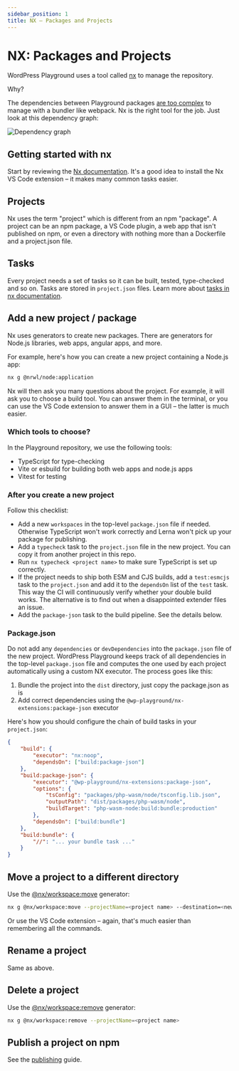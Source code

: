 ```yaml
---
sidebar_position: 1
title: NX – Packages and Projects
---
```


# NX: Packages and Projects

WordPress Playground uses a tool called [nx](https://nx.dev/) to manage the repository.

Why?

The dependencies between Playground packages [are too complex](https://github.com/khulnasoft-lab/wordpress-playground/pull/151) to manage with a bundler like webpack. Nx is the right tool for the job. Just look at this dependency graph:

![Dependency graph](@site/static/img/dependencies.png)

## Getting started with nx

Start by reviewing the [Nx documentation](https://nx.dev/getting-started/intro). It's a good idea to install the Nx VS Code extension – it makes many common tasks easier.

## Projects

Nx uses the term "project" which is different from an npm "package". A project can be an npm package, a VS Code plugin, a web app that isn't published on npm, or even a directory with nothing more than a Dockerfile and a project.json file.

## Tasks

Every project needs a set of tasks so it can be built, tested, type-checked and so on. Tasks are stored in `project.json` files. Learn more about [tasks in nx documentation](https://nx.dev/core-features/run-tasks).

## Add a new project / package

Nx uses generators to create new packages. There are generators for Node.js libraries, web apps, angular apps, and more.

For example, here's how you can create a new project containing a Node.js app:

```bash
nx g @nrwl/node:application
```

Nx will then ask you many questions about the project. For example, it will ask you to choose a build tool. You can answer them in the terminal, or you can use the VS Code extension to answer them in a GUI – the latter is much easier.

### Which tools to choose?

In the Playground repository, we use the following tools:

-   TypeScript for type-checking
-   Vite or esbuild for building both web apps and node.js apps
-   Vitest for testing

### After you create a new project

Follow this checklist:

-   Add a new `workspaces` in the top-level `package.json` file if needed. Otherwise TypeScript won't work correctly and Lerna won't pick up your package for publishing.
-   Add a `typecheck` task to the `project.json` file in the new project. You can copy it from another project in this repo.
-   Run `nx typecheck <project name>` to make sure TypeScript is set up correctly.
-   If the project needs to ship both ESM and CJS builds, add a `test:esmcjs` task to the `project.json` and add it to the `dependsOn` list of the `test` task. This way the CI will continuously verify whether your double build works. The alternative is to find out when a disappointed extender files an issue.
-   Add the `package-json` task to the build pipeline. See the details below.

### Package.json

Do not add any `dependencies` or `devDependencies` into the `package.json` file of the new project. WordPress Playground keeps track of all dependencies in the top-level `package.json` file and computes the one used by each project automatically using a custom NX executor. The process goes like this:

1. Bundle the project into the `dist` directory, just copy the package.json as is
2. Add correct dependencies using the `@wp-playground/nx-extensions:package-json` executor

Here's how you should configure the chain of build tasks in your `project.json`:

```json
{
	"build": {
		"executor": "nx:noop",
		"dependsOn": ["build:package-json"]
	},
	"build:package-json": {
		"executor": "@wp-playground/nx-extensions:package-json",
		"options": {
			"tsConfig": "packages/php-wasm/node/tsconfig.lib.json",
			"outputPath": "dist/packages/php-wasm/node",
			"buildTarget": "php-wasm-node:build:bundle:production"
		},
		"dependsOn": ["build:bundle"]
	},
	"build:bundle": {
		"//": "... your bundle task ..."
	}
}
```

## Move a project to a different directory

Use the [@nx/workspace:move](https://nx.dev/packages/workspace/generators/move) generator:

```bash
nx g @nx/workspace:move --projectName=<project name> --destination=<new directory>
```

Or use the VS Code extension – again, that's much easier than remembering all the commands.

## Rename a project

Same as above.

## Delete a project

Use the [@nx/workspace:remove](https://nx.dev/packages/workspace/generators/remove) generator:

```bash
nx g @nx/workspace:remove --projectName=<project name>
```

## Publish a project on npm

See the [publishing](./06-publishing.md) guide.
